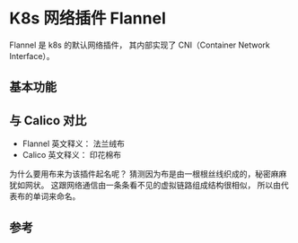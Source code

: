 # K8s 网络插件 Flannel

Flannel 是 k8s 的默认网络插件， 其内部实现了 CNI（Container Network Interface）。

## 基本功能

## 与 Calico 对比

- Flannel 英文释义： 法兰绒布
- Calico 英文释义： 印花棉布

为什么要用布来为该插件起名呢？ 猜测因为布是由一根根丝线织成的，秘密麻麻犹如网状。 这跟网络通信由一条条看不见的虚拟链路组成结构很相似， 所以由代表布的单词来命名。

## 参考
